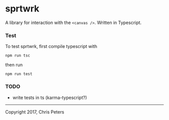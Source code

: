 sprtwrk
=======
A library for interaction with the `<canvas />`. Written in Typescript.

### Test
To test sprtwrk, first compile typescript with

    npm run tsc

then run

    npm run test

### TODO
* write tests in ts (karma-typescript?)

---

Copyright 2017, Chris Peters